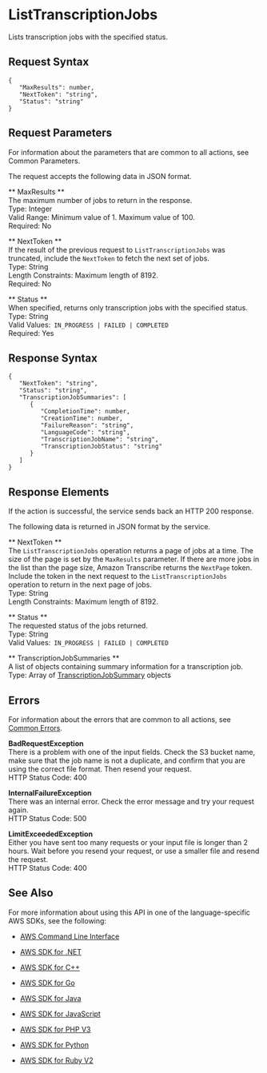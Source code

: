 # ListTranscriptionJobs<a name="API_ListTranscriptionJobs"></a>

Lists transcription jobs with the specified status\.

## Request Syntax<a name="API_ListTranscriptionJobs_RequestSyntax"></a>

```
{
   "MaxResults": number,
   "NextToken": "string",
   "Status": "string"
}
```

## Request Parameters<a name="API_ListTranscriptionJobs_RequestParameters"></a>

For information about the parameters that are common to all actions, see Common Parameters\.

The request accepts the following data in JSON format\.

 ** MaxResults **   
The maximum number of jobs to return in the response\.  
Type: Integer  
Valid Range: Minimum value of 1\. Maximum value of 100\.  
Required: No

 ** NextToken **   
If the result of the previous request to `ListTranscriptionJobs` was truncated, include the `NextToken` to fetch the next set of jobs\.  
Type: String  
Length Constraints: Maximum length of 8192\.  
Required: No

 ** Status **   
When specified, returns only transcription jobs with the specified status\.  
Type: String  
Valid Values:` IN_PROGRESS | FAILED | COMPLETED`   
Required: Yes

## Response Syntax<a name="API_ListTranscriptionJobs_ResponseSyntax"></a>

```
{
   "NextToken": "string",
   "Status": "string",
   "TranscriptionJobSummaries": [ 
      { 
         "CompletionTime": number,
         "CreationTime": number,
         "FailureReason": "string",
         "LanguageCode": "string",
         "TranscriptionJobName": "string",
         "TranscriptionJobStatus": "string"
      }
   ]
}
```

## Response Elements<a name="API_ListTranscriptionJobs_ResponseElements"></a>

If the action is successful, the service sends back an HTTP 200 response\.

The following data is returned in JSON format by the service\.

 ** NextToken **   
The `ListTranscriptionJobs` operation returns a page of jobs at a time\. The size of the page is set by the `MaxResults` parameter\. If there are more jobs in the list than the page size, Amazon Transcribe returns the `NextPage` token\. Include the token in the next request to the `ListTranscriptionJobs` operation to return in the next page of jobs\.  
Type: String  
Length Constraints: Maximum length of 8192\.

 ** Status **   
The requested status of the jobs returned\.  
Type: String  
Valid Values:` IN_PROGRESS | FAILED | COMPLETED` 

 ** TranscriptionJobSummaries **   
A list of objects containing summary information for a transcription job\.  
Type: Array of [TranscriptionJobSummary](API_TranscriptionJobSummary.md) objects

## Errors<a name="API_ListTranscriptionJobs_Errors"></a>

For information about the errors that are common to all actions, see [Common Errors](CommonErrors.md)\.

 **BadRequestException**   
There is a problem with one of the input fields\. Check the S3 bucket name, make sure that the job name is not a duplicate, and confirm that you are using the correct file format\. Then resend your request\.  
HTTP Status Code: 400

 **InternalFailureException**   
There was an internal error\. Check the error message and try your request again\.  
HTTP Status Code: 500

 **LimitExceededException**   
Either you have sent too many requests or your input file is longer than 2 hours\. Wait before you resend your request, or use a smaller file and resend the request\.  
HTTP Status Code: 400

## See Also<a name="API_ListTranscriptionJobs_SeeAlso"></a>

For more information about using this API in one of the language\-specific AWS SDKs, see the following:

+  [AWS Command Line Interface](http://docs.aws.amazon.com/goto/aws-cli/transcribe-2017-10-26/ListTranscriptionJobs) 

+  [AWS SDK for \.NET](http://docs.aws.amazon.com/goto/DotNetSDKV3/transcribe-2017-10-26/ListTranscriptionJobs) 

+  [AWS SDK for C\+\+](http://docs.aws.amazon.com/goto/SdkForCpp/transcribe-2017-10-26/ListTranscriptionJobs) 

+  [AWS SDK for Go](http://docs.aws.amazon.com/goto/SdkForGoV1/transcribe-2017-10-26/ListTranscriptionJobs) 

+  [AWS SDK for Java](http://docs.aws.amazon.com/goto/SdkForJava/transcribe-2017-10-26/ListTranscriptionJobs) 

+  [AWS SDK for JavaScript](http://docs.aws.amazon.com/goto/AWSJavaScriptSDK/transcribe-2017-10-26/ListTranscriptionJobs) 

+  [AWS SDK for PHP V3](http://docs.aws.amazon.com/goto/SdkForPHPV3/transcribe-2017-10-26/ListTranscriptionJobs) 

+  [AWS SDK for Python](http://docs.aws.amazon.com/goto/boto3/transcribe-2017-10-26/ListTranscriptionJobs) 

+  [AWS SDK for Ruby V2](http://docs.aws.amazon.com/goto/SdkForRubyV2/transcribe-2017-10-26/ListTranscriptionJobs) 